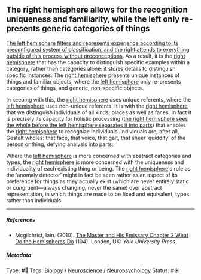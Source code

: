 ## The right hemisphere allows for the recognition uniqueness and familiarity, while the left only re-presents generic categories of things

[The left hemisphere filters and represents experience according to its preconfigured system of classification, and the right attends to everything outside of this process without preconceptions](The%20left%20hemisphere%20filters%20and%20represents%20experience%20according%20to%20its%20preconfigured%20system%20of%20classification,%20and%20the%20right%20attends%20to%20everything%20outside%20of%20this%20process%20without%20preconceptions.md). As a result, it is the [right hemisphere](Right%20hemisphere.md) that has the capacity to distinguish specific examples within a category, rather than categories alone: it stores details to distinguish specific instances. The [right hemisphere](Right%20hemisphere.md) presents unique instances of things and familiar objects, where the [left hemisphere](Left%20hemisphere.md) only re-presents categories of things, and generic, non-specific objects. 

In keeping with this, the [right hemisphere](Right%20hemisphere.md) uses unique referents, where the [left hemisphere](Left%20hemisphere.md) uses non-unique referents. It is with the [right hemisphere](Right%20hemisphere.md) that we distinguish individuals of all kinds, places as well as faces. In fact it is precisely its capacity for holistic processing ([the right hemisphere sees the whole before the left hemisphere separates it into parts](The%20right%20hemisphere%20sees%20the%20whole%20before%20the%20left%20hemisphere%20separates%20it%20into%20parts.md)) that enables the [right hemisphere](Right%20hemisphere.md) to recognize individuals. Individuals are, after all, Gestalt wholes: that face, that voice, that gait, that sheer ‘quiddity’ of the person or thing, defying analysis into parts.

Where the [left hemisphere](Left%20hemisphere.md) is more concerned with abstract categories and types, the [right hemisphere](Right%20hemisphere.md) is more concerned with the uniqueness and individuality of each existing thing or being. The [right hemisphere](Right%20hemisphere.md)'s role as the ‘anomaly detector’ might in fact be seen rather as an aspect of its preference for things as they actually exist (which are never entirely static or congruent—always changing, never the same) over abstract representation, in which things are made to be fixed and equivalent, types rather than individuals.

---

##### References

* Mcgilchrist, Iain. (2010). [The Master and His Emissary Chapter 2 What Do the Hemispheres Do](The%20Master%20and%20His%20Emissary%20Chapter%202%20What%20Do%20the%20Hemispheres%20Do.md) (104). London, UK: *Yale University Press.*

##### Metadata

Type: #🔴 
Tags: [Biology]() / [Neuroscience](Neuroscience.md) / [Neuropsychology](Neuropsychology.md) 
Status: #☀️ 
